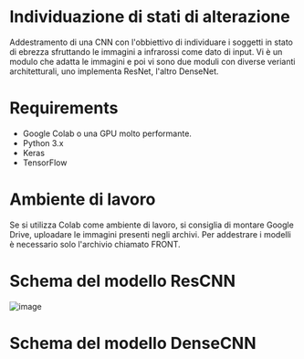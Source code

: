 # Individuazione di stati di alterazione

Addestramento di una CNN con l'obbiettivo di individuare i soggetti in stato di ebrezza sfruttando le immagini a infrarossi come dato di input. Vi è un modulo che adatta le immagini e poi vi sono due moduli con diverse verianti architetturali, uno implementa ResNet, l'altro DenseNet.

# Requirements
- Google Colab o una GPU molto performante.
- Python 3.x
- Keras
- TensorFlow

# Ambiente di lavoro
Se si utilizza Colab come ambiente di lavoro, si consiglia di montare Google Drive, uploadare le immagini presenti negli archivi. Per addestrare i modelli è necessario solo l'archivio chiamato FRONT.

# Schema del modello ResCNN
![image](https://user-images.githubusercontent.com/71646435/115535786-5da93b80-a299-11eb-90a8-03dd8ec8650c.png)

# Schema del modello DenseCNN
